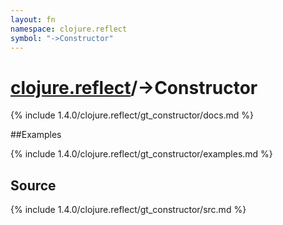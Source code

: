 ```yaml
---
layout: fn
namespace: clojure.reflect
symbol: "->Constructor"
---
```


# [clojure.reflect](../)/->Constructor

{% include 1.4.0/clojure.reflect/gt_constructor/docs.md %}

##Examples

{% include 1.4.0/clojure.reflect/gt_constructor/examples.md %}
## Source
{% include 1.4.0/clojure.reflect/gt_constructor/src.md %}

